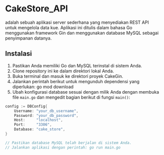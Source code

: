 # CakeStore_API
adalah sebuah aplikasi server sederhana yang menyediakan REST API untuk mengelola data kue. Aplikasi ini ditulis dalam bahasa Go menggunakan framework Gin dan menggunakan database MySQL sebagai penyimpanan datanya.

## Instalasi

1. Pastikan Anda memiliki Go dan MySQL terinstal di sistem Anda.
2. Clone repository ini ke dalam direktori lokal Anda.
3. Buka terminal dan masuk ke direktori proyek CakeGin.
4. Jalankan perintah berikut untuk mengunduh dependensi yang diperlukan: go mod download
5. Ubah konfigurasi database sesuai dengan milik Anda dengan membuka file `main.go` dan mengedit bagian berikut di fungsi `main()`:
```go
config := DBConfig{
    Username: "your_db_username",
    Password: "your_db_password",
    Host:     "localhost",
    Port:     "3306",
    Database: "cake_store",
}

// Pastikan database MySQL telah berjalan di sistem Anda.
// Jalankan aplikasi dengan perintah: go run main.go

